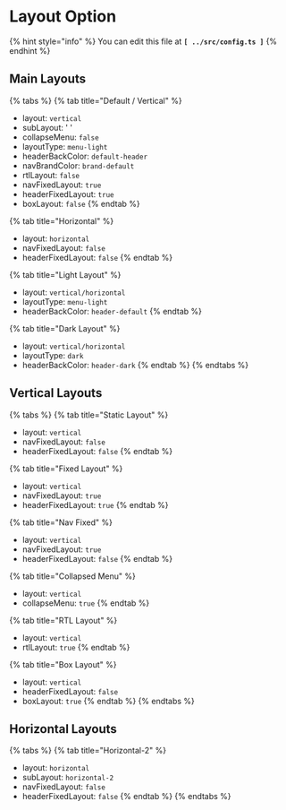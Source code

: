 # Layout Option

{% hint style="info" %}
You can edit this file at **`[ ../src/config.ts ]`**
{% endhint %}

## Main Layouts

{% tabs %}
{% tab title="Default / Vertical" %}
* layout: `vertical`
* subLayout: ' '
* collapseMenu: `false`
* layoutType: `menu-light`
* headerBackColor: `default-header`
* navBrandColor: `brand-default`
* rtlLayout: `false`
* navFixedLayout: `true`
* headerFixedLayout: `true`
* boxLayout: `false`
{% endtab %}

{% tab title="Horizontal" %}
* layout: `horizontal`
* navFixedLayout: `false`
* headerFixedLayout: `false`
{% endtab %}

{% tab title="Light Layout" %}
* layout: `vertical/horizontal`
* layoutType: `menu-light`
* headerBackColor: `header-default`
{% endtab %}

{% tab title="Dark Layout" %}
* layout: `vertical/horizontal`
* layoutType: `dark`
* headerBackColor: `header-dark`
{% endtab %}
{% endtabs %}

## Vertical Layouts

{% tabs %}
{% tab title="Static Layout" %}
* layout: `vertical`
* navFixedLayout: `false`
* headerFixedLayout: `false`
{% endtab %}

{% tab title="Fixed Layout" %}
* layout: `vertical`
* navFixedLayout: `true`
* headerFixedLayout: `true`
{% endtab %}

{% tab title="Nav Fixed" %}
* layout: `vertical`
* navFixedLayout: `true`
* headerFixedLayout: `false`
{% endtab %}

{% tab title="Collapsed Menu" %}
* layout: `vertical`
* collapseMenu: `true`
{% endtab %}

{% tab title="RTL Layout" %}
* layout: `vertical`
* rtlLayout: `true`
{% endtab %}

{% tab title="Box Layout" %}
* layout: `vertical`
* headerFixedLayout: `false`
* boxLayout: `true`
{% endtab %}
{% endtabs %}

## Horizontal Layouts

{% tabs %}
{% tab title="Horizontal-2" %}
* layout: `horizontal`
* subLayout: `horizontal-2`
* navFixedLayout: `false`
* headerFixedLayout: `false`
{% endtab %}
{% endtabs %}

